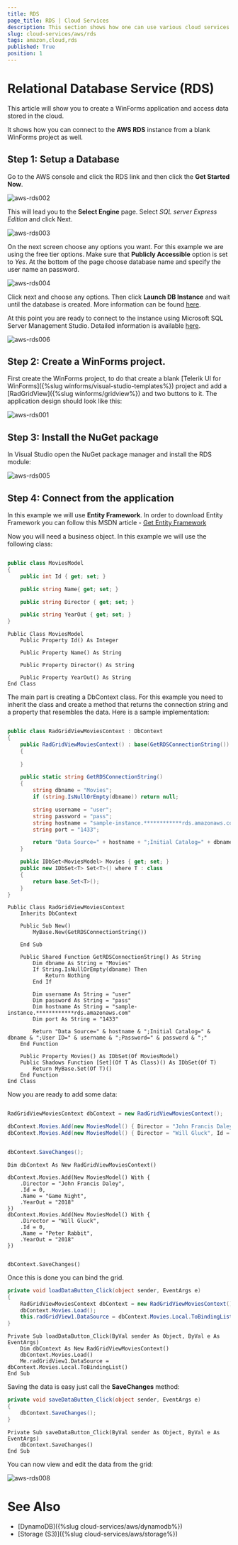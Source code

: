 ```yaml
---
title: RDS 
page_title: RDS | Cloud Services
description: This section shows how one can use various cloud services like GoogleCloud, AWS, and Azure with the Telerik UI For Winforms suite.
slug: cloud-services/aws/rds
tags: amazon,cloud,rds
published: True
position: 1
---
```


# Relational Database Service (RDS)

This article will show you to create a WinForms application and access data stored in the cloud. 

It shows how you can connect to the __AWS RDS__ instance from a blank WinForms project as well. 

## Step 1: Setup a Database

Go to the AWS console and click the RDS link and then click the __Get Started Now__. 

![aws-rds002](images/aws-rds002.png)

This will lead you to the **Select Engine** page. Select *SQL server Express Edition* and click Next. 

![aws-rds003](images/aws-rds003.png)

On the next screen choose any options you want. For this example we are using the free tier options. Make sure that **Publicly Accessible** option is set to *Yes*.  At the bottom of the page choose database name and specify the user name an password.

![aws-rds004](images/aws-rds004.png)

Click next and choose any options. Then click __Launch DB Instance__ and wait until the database is created. More information can be found [here](https://docs.aws.amazon.com/AmazonRDS/latest/UserGuide/CHAP_GettingStarted.CreatingConnecting.SQLServer.html).


At this point you are ready to connect to the instance using Microsoft SQL Server Management Studio. Detailed information is available [here](https://docs.aws.amazon.com/AmazonRDS/latest/UserGuide/USER_ConnectToMicrosoftSQLServerInstance.html). 

![aws-rds006](images/aws-rds006.png)


## Step 2: Create a WinForms project.

First create the WinForms project, to do that create a blank [Telerik UI for WinForms]({%slug winforms/visual-studio-templates%}) project and add a [RadGridView]({%slug winforms/gridview%}) and two buttons to it. The application design should look like this:

![aws-rds001](images/aws-rds001.png)

## Step 3: Install the NuGet package

In Visual Studio open the NuGet package manager and install the RDS module:

![aws-rds005](images/aws-rds005.png)

## Step 4: Connect from the application

In this example we will use __Entity Framework__. In order to download Entity Framework you can follow this MSDN article - [Get Entity Framework](https://msdn.microsoft.com/en-us/data/ee712906.aspx)  

Now you will need a business object. In this example we will use the following class:

````C#

public class MoviesModel
{
    public int Id { get; set; }

    public string Name{ get; set; }

    public string Director { get; set; }

    public string YearOut { get; set; }
}
````
````VB
Public Class MoviesModel
    Public Property Id() As Integer

    Public Property Name() As String

    Public Property Director() As String

    Public Property YearOut() As String
End Class
````

The main part is creating a DbContext class. For this example you need to inherit the class and create a method that returns the connection string and a property that resembles the data. Here is a sample implementation:

````C#

public class RadGridViewMoviesContext : DbContext
{
    public RadGridViewMoviesContext() : base(GetRDSConnectionString())
    {
       
    }

    public static string GetRDSConnectionString()
    {
        string dbname = "Movies";
        if (string.IsNullOrEmpty(dbname)) return null;

        string username = "user";
        string password = "pass";
        string hostname = "sample-instance.************rds.amazonaws.com";
        string port = "1433";

        return "Data Source=" + hostname + ";Initial Catalog=" + dbname + ";User ID=" + username + ";Password=" + password + ";";
    }

    public IDbSet<MoviesModel> Movies { get; set; }
    public new IDbSet<T> Set<T>() where T : class
    {
        return base.Set<T>();
    }
}

````
````VB.NET
Public Class RadGridViewMoviesContext
    Inherits DbContext

    Public Sub New()
        MyBase.New(GetRDSConnectionString())

    End Sub

    Public Shared Function GetRDSConnectionString() As String
        Dim dbname As String = "Movies"
        If String.IsNullOrEmpty(dbname) Then
            Return Nothing
        End If

        Dim username As String = "user"
        Dim password As String = "pass"
        Dim hostname As String = "sample-instance.************rds.amazonaws.com"
        Dim port As String = "1433"

        Return "Data Source=" & hostname & ";Initial Catalog=" & dbname & ";User ID=" & username & ";Password=" & password & ";"
    End Function

    Public Property Movies() As IDbSet(Of MoviesModel)
    Public Shadows Function [Set](Of T As Class)() As IDbSet(Of T)
        Return MyBase.Set(Of T)()
    End Function
End Class
````

Now you are ready to add some data:

````C#

RadGridViewMoviesContext dbContext = new RadGridViewMoviesContext();

dbContext.Movies.Add(new MoviesModel() { Director = "John Francis Daley", Id = 0, Name = "Game Night", YearOut = "2018" });
dbContext.Movies.Add(new MoviesModel() { Director = "Will Gluck", Id = 0, Name = "Peter Rabbit", YearOut = "2018" });


dbContext.SaveChanges();

````
````VB.NET
Dim dbContext As New RadGridViewMoviesContext()

dbContext.Movies.Add(New MoviesModel() With {
    .Director = "John Francis Daley",
    .Id = 0,
    .Name = "Game Night",
    .YearOut = "2018"
})
dbContext.Movies.Add(New MoviesModel() With {
    .Director = "Will Gluck",
    .Id = 0,
    .Name = "Peter Rabbit",
    .YearOut = "2018"
})


dbContext.SaveChanges()
````


Once this is done you can bind the grid.

````C#
private void loadDataButton_Click(object sender, EventArgs e)
{
    RadGridViewMoviesContext dbContext = new RadGridViewMoviesContext();
    dbContext.Movies.Load();
    this.radGridView1.DataSource = dbContext.Movies.Local.ToBindingList();
}

````
````VB.NET
Private Sub loadDataButton_Click(ByVal sender As Object, ByVal e As EventArgs)
    Dim dbContext As New RadGridViewMoviesContext()
    dbContext.Movies.Load()
    Me.radGridView1.DataSource = dbContext.Movies.Local.ToBindingList()
End Sub
````

Saving the data is easy just call the __SaveChanges__ method:

````C#
private void saveDataButton_Click(object sender, EventArgs e)
{
    dbContext.SaveChanges();
}
````
````VB.NET
Private Sub saveDataButton_Click(ByVal sender As Object, ByVal e As EventArgs)
    dbContext.SaveChanges()
End Sub
````

You can now view and edit the data from the grid:

![aws-rds008](images/aws-rds008.png)

# See Also

* [DynamoDB]({%slug cloud-services/aws/dynamodb%})
* [Storage (S3)]({%slug cloud-services/aws/storage%})